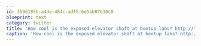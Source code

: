 ```yaml
---
id: 3596185b-a4de-484c-adf5-6e5ab87b30c0
blueprint: text
category: twitter
title: 'How cool is the exposed elevator shaft at bootup labs? http://twitpic.com/2wjfge'
caption: 'How cool is the exposed elevator shaft at bootup labs? http://twitpic.com/2wjfge'
---
```

